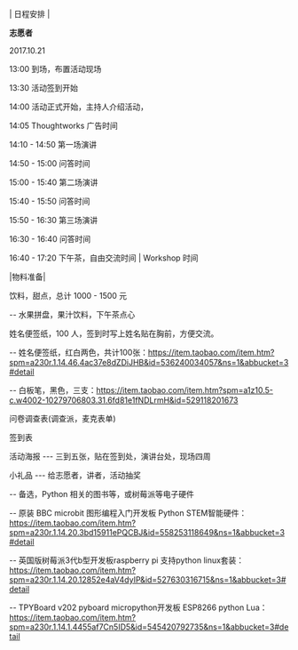 | 日程安排 |


**志愿者**

2017.10.21 

13:00 到场，布置活动现场

13:30 活动签到开始

14:00 活动正式开始，主持人介绍活动，

14:05 Thoughtworks 广告时间

14:10 - 14:50 第一场演讲

14:50 - 15:00 问答时间

15:00 - 15:40 第二场演讲

15:40 - 15:50 问答时间

15:50 - 16:30 第三场演讲

16:30 - 16:40 问答时间

16:40 - 17:20 下午茶，自由交流时间 | Workshop 时间


|物料准备|

饮料，甜点，总计 1000 - 1500 元

  -- 水果拼盘，果汁饮料，下午茶点心

姓名便签纸，100 人，签到时写上姓名贴在胸前，方便交流。

  -- 姓名便签纸，红白两色，共计100张：https://item.taobao.com/item.htm?spm=a230r.1.14.46.4ac37e8dZDiJHB&id=536240034057&ns=1&abbucket=3#detail

  -- 白板笔，黑色，三支：https://item.taobao.com/item.htm?spm=a1z10.5-c.w4002-10279706803.31.6fd81e1fNDLrmH&id=529118201673

问卷调查表(调查派，麦克表单)

签到表

活动海报 --- 三到五张，贴在签到处，演讲台处，现场四周

小礼品 --- 给志愿者，讲者，活动抽奖

  -- 备选，Python 相关的图书等，或树莓派等电子硬件

  -- 原装 BBC microbit 图形编程入门开发板 Python STEM智能硬件： https://item.taobao.com/item.htm?spm=a230r.1.14.20.3bd15911ePQCBJ&id=558253118649&ns=1&abbucket=3#detail

  -- 英国版树莓派3代b型开发板raspberry pi 支持python linux套装：https://item.taobao.com/item.htm?spm=a230r.1.14.20.12852e4aV4dyIP&id=527630316715&ns=1&abbucket=3#detail

  -- TPYBoard v202 pyboard micropython开发板 ESP8266 python Lua： https://item.taobao.com/item.htm?spm=a230r.1.14.1.4455af7Cn5ID5&id=545420792735&ns=1&abbucket=3#detail